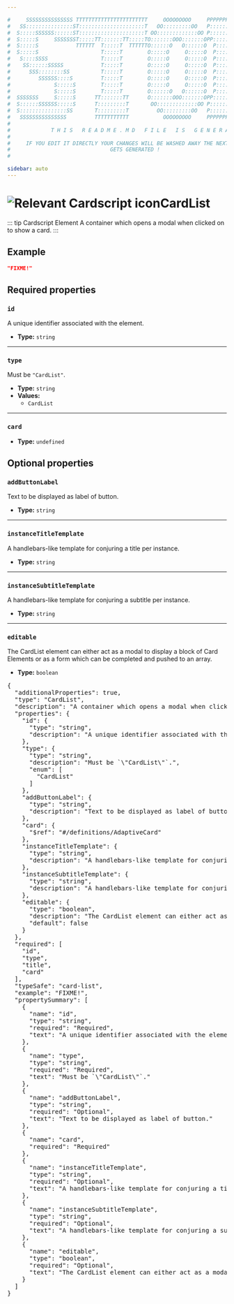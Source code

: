```yaml
---

#     SSSSSSSSSSSSSSS TTTTTTTTTTTTTTTTTTTTTTT     OOOOOOOOO     PPPPPPPPPPPPPPPPP    !!!  
#   SS:::::::::::::::ST:::::::::::::::::::::T   OO:::::::::OO   P::::::::::::::::P  !!:!! 
#  S:::::SSSSSS::::::ST:::::::::::::::::::::T OO:::::::::::::OO P::::::PPPPPP:::::P !:::! 
#  S:::::S     SSSSSSST:::::TT:::::::TT:::::TO:::::::OOO:::::::OPP:::::P     P:::::P!:::! 
#  S:::::S            TTTTTT  T:::::T  TTTTTTO::::::O   O::::::O  P::::P     P:::::P!:::! 
#  S:::::S                    T:::::T        O:::::O     O:::::O  P::::P     P:::::P!:::! 
#   S::::SSSS                 T:::::T        O:::::O     O:::::O  P::::PPPPPP:::::P !:::! 
#    SS::::::SSSSS            T:::::T        O:::::O     O:::::O  P:::::::::::::PP  !:::! 
#      SSS::::::::SS          T:::::T        O:::::O     O:::::O  P::::PPPPPPPPP    !:::! 
#         SSSSSS::::S         T:::::T        O:::::O     O:::::O  P::::P            !:::! 
#              S:::::S        T:::::T        O:::::O     O:::::O  P::::P            !!:!! 
#              S:::::S        T:::::T        O::::::O   O::::::O  P::::P             !!!   
#  SSSSSSS     S:::::S      TT:::::::TT      O:::::::OOO:::::::OPP::::::PP                 
#  S::::::SSSSSS:::::S      T:::::::::T       OO:::::::::::::OO P::::::::P           !!!  
#  S:::::::::::::::SS       T:::::::::T         OO:::::::::OO   P::::::::P          !!:!! 
#   SSSSSSSSSSSSSSS         TTTTTTTTTTT           OOOOOOOOO     PPPPPPPPPP           !!!  
#                                                                                          
#             T H I S   R E A D M E . M D   F I L E   I S   G E N E R A T E D !           
#                                                                                         
#     IF YOU EDIT IT DIRECTLY YOUR CHANGES WILL BE WASHED AWAY THE NEXT TIME THIS FILE  
#                                GETS GENERATED !
#                                                                                         

sidebar: auto
---
```


# <img class="header-prefix-icon" :src="$withBase('/cardscript-assets/icons/24dp/card-list.svg')" alt="Relevant Cardscript icon">CardList

::: tip Cardscript Element
A container which opens a modal when clicked on to show a card.
:::

## Example

``` json
"FIXME!"
```

## Required properties

### `id`

A unique identifier associated with the element.

* **Type:** `string`

----

### `type`

Must be `"CardList"`.

* **Type:** `string`
* **Values:**
  * `CardList`

----

### `card`

* **Type:** `undefined`

## Optional properties

### `addButtonLabel`

Text to be displayed as label of button.

* **Type:** `string`

----

### `instanceTitleTemplate`

A handlebars-like template for conjuring a title per instance.

* **Type:** `string`

----

### `instanceSubtitleTemplate`

A handlebars-like template for conjuring a subtitle per instance.

* **Type:** `string`

----

### `editable`

The CardList element can either act as a modal to display a block of Card Elements or as a form which can be completed and pushed to an array.

* **Type:** `boolean`



<pre>
{
  "additionalProperties": true,
  "type": "CardList",
  "description": "A container which opens a modal when clicked on to show a card.",
  "properties": {
    "id": {
      "type": "string",
      "description": "A unique identifier associated with the element."
    },
    "type": {
      "type": "string",
      "description": "Must be `\"CardList\"`.",
      "enum": [
        "CardList"
      ]
    },
    "addButtonLabel": {
      "type": "string",
      "description": "Text to be displayed as label of button."
    },
    "card": {
      "$ref": "#/definitions/AdaptiveCard"
    },
    "instanceTitleTemplate": {
      "type": "string",
      "description": "A handlebars-like template for conjuring a title per instance."
    },
    "instanceSubtitleTemplate": {
      "type": "string",
      "description": "A handlebars-like template for conjuring a subtitle per instance."
    },
    "editable": {
      "type": "boolean",
      "description": "The CardList element can either act as a modal to display a block of Card Elements or as a form which can be completed and pushed to an array.",
      "default": false
    }
  },
  "required": [
    "id",
    "type",
    "title",
    "card"
  ],
  "typeSafe": "card-list",
  "example": "FIXME!",
  "propertySummary": [
    {
      "name": "id",
      "type": "string",
      "required": "Required",
      "text": "A unique identifier associated with the element."
    },
    {
      "name": "type",
      "type": "string",
      "required": "Required",
      "text": "Must be `\"CardList\"`."
    },
    {
      "name": "addButtonLabel",
      "type": "string",
      "required": "Optional",
      "text": "Text to be displayed as label of button."
    },
    {
      "name": "card",
      "required": "Required"
    },
    {
      "name": "instanceTitleTemplate",
      "type": "string",
      "required": "Optional",
      "text": "A handlebars-like template for conjuring a title per instance."
    },
    {
      "name": "instanceSubtitleTemplate",
      "type": "string",
      "required": "Optional",
      "text": "A handlebars-like template for conjuring a subtitle per instance."
    },
    {
      "name": "editable",
      "type": "boolean",
      "required": "Optional",
      "text": "The CardList element can either act as a modal to display a block of Card Elements or as a form which can be completed and pushed to an array."
    }
  ]
}
</pre>

